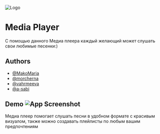 ![Logo](https://vk.com/doc401870026_638585110?hash=JCoUK78zwzvTMzgHy3tYpaqZf6LfZGZ5JD1zPQtiSiD&dl=j8hXp0Sa3vKFgvIs359dKNbBehh85qYq8Vj1ajjOROD)
# Media Player

С помощью данного Медиа плеера каждый желающий может слушать свои любимые песенки:)


## Authors

- [@MakoMaria](https://github.com/MakoMaria)
- [@morcherna](https://github.com/morcherna)
- [@vahrmeeva](https://github.com/vahrmeeva)
- [@a-sabi](https://github.com/a-sabi)

## Demo ![App Screenshot](https://vk.com/doc401870026_638586491?hash=xrhGZ1JUeFXNjc4WxzfRQ83NQcFXF3hjIbekJLxGauc&dl=ZqEgnFmInqJRx5BEvhjtXq7VzrjUJ7qMulNWgGqlzNs)
Медиа плеер помогает слушать песни в удобном формате с красивым визуалом, также можно создавать плейлисты по любым вашим предпочтениям

